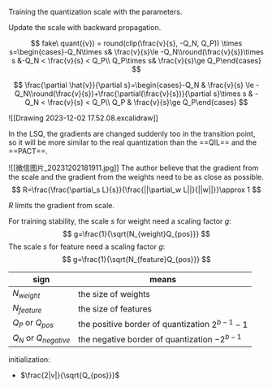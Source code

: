 Training the quantization scale with the parameters.

Update the scale with backward propagation.


$$
fake\ quant({v}) = round(clip(\frac{v}{s}, -Q_N, Q_P)) \times s=\begin{cases}-Q_N\times s& \frac{v}{s}\le -Q_N\\round(\frac{v}{s})\times s &-Q_N < \frac{v}{s} < Q_P\\ Q_P\times s& \frac{v}{s}\ge Q_P\end{cases}
$$

$$
\frac{\partial \hat{v}}{\partial s}=\begin{cases}-Q_N & \frac{v}{s} \le -Q_N\\round(\frac{v}{s})+\frac{\partial(\frac{v}{s})}{\partial s}\times s & -Q_N < \frac{v}{s} < Q_P\\ Q_P & \frac{v}{s}\ge Q_P\end{cases}
$$


![[Drawing 2023-12-02 17.52.08.excalidraw]]

In the LSQ, the gradients are changed suddenly too in the transition point, so it will be more similar to the real quantization than the ==QIL== and the ==PACT==.

![[微信图片_20231202181911.jpg]]
The author believe that the gradient from the scale and the gradient from the weights need to be as close as possible.
$$
R=\frac{\frac{\partial_s L}{s}}{\frac{||\partial_w L||}{||w||}}\approx 1
$$

$R$ limits the gradient from scale.

For training stability, the scale $s$ for weight need a scaling factor $g$:
$$
g=\frac{1}{\sqrt{N_{weight}Q_{pos}}}
$$
The scale $s$ for feature need a scaling factor $g$:
$$
g=\frac{1}{\sqrt{N_{feature}Q_{pos}}}
$$

| sign                    | means                                                |
| ----------------------- | ---------------------------------------------------- |
| $N_{weight}$            | the size of weights                                  |
| $N_{feature}$           | the size of features                                 |
| $Q_{P}$ or $Q_{pos}$    | the positive border of quantization    $2^{b-1} - 1$ |
| $Q_N$ or $Q_{negative}$ | the negative border of quantization $-2^{b-1}$       |

initialization:
- $\frac{2|v|}{\sqrt{Q_{pos}}}$
